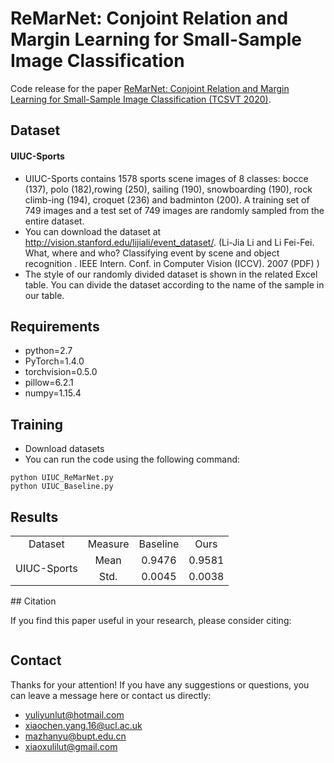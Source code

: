 # ReMarNet: Conjoint Relation and Margin Learning for Small-Sample Image Classification
Code release for the paper [ReMarNet: Conjoint Relation and Margin Learning for Small-Sample Image Classification (TCSVT 2020)](#).

## Dataset
#### UIUC-Sports
* UIUC-Sports contains 1578 sports scene images of 8 classes: bocce (137), polo (182),rowing (250), sailing (190), snowboarding (190), rock climb-ing (194), croquet (236) and badminton (200). A training set of 749 images and a test set of 749 images are randomly sampled
from the entire dataset. 
* You can download the dataset  at http://vision.stanford.edu/lijiali/event_dataset/.
(Li-Jia Li and Li Fei-Fei. What, where and who? Classifying event by scene and object recognition . IEEE Intern. Conf. in Computer Vision (ICCV). 2007 (PDF) )
* The style of our randomly divided dataset is shown in the related Excel table. You can divide the dataset according to the name of the sample in our table.

## Requirements
* python=2.7
* PyTorch=1.4.0
* torchvision=0.5.0
* pillow=6.2.1
* numpy=1.15.4

## Training
* Download datasets
* You can run the code using the following command:
```
python UIUC_ReMarNet.py
python UIUC_Baseline.py 
```
## Results
<table>
    <tr>
        <td colspan="1" align='center'>Dataset</td>
        <td colspan="1" align='center'>Measure</td>
        <td colspan="1" align='center'>Baseline</td>
        <td colspan="1" align='center'>Ours</td>
    </tr>
     <tr>
        <td rowspan="2" align='center'>UIUC-Sports</td>   
        <td align='center'>Mean</td>
        <td align='center'>0.9476</td>  
        <td align='center'>0.9581</td>
    </tr>
    <tr>
        <td align='center'>Std.</td>  
        <td align='center'>0.0045</td>  
        <td align='center'>0.0038</td>
    </tr>

</table>
## Citation

If you find this paper useful in your research, please consider citing:

```

```

## Contact
Thanks for your attention! If you have any suggestions or questions, you can leave a message here or contact us directly:
* yuliyunlut@hotmail.com
* xiaochen.yang.16@ucl.ac.uk
* mazhanyu@bupt.edu.cn
* xiaoxulilut@gmail.com




